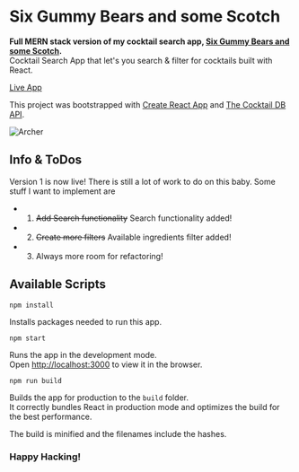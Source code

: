 # Six Gummy Bears and some Scotch 
**Full MERN stack version of my cocktail search app, [Six Gummy Bears and some Scotch](https://github.com/ArelySkywalker/Six-Gummy-Bears-and-some-Scotch).** <br>
Cocktail Search App that let's you search &amp; filter for cocktails built with React.<br>

[Live App](https://gummy-bears-and-some-scotch.firebaseapp.com/)<br>

This project was bootstrapped with [Create React App](https://github.com/facebook/create-react-app) and [The Cocktail DB API](https://www.thecocktaildb.com/api.php).

![Archer](https://media3.giphy.com/media/S6AY6LCYaXr9u/source.gif)


## Info & ToDos

Version 1 is now live! There is still a lot of work to do on this baby. Some stuff I want to implement are 
 - 1. ~~Add Search functionality~~ Search functionality added!
 - 2. ~~Create more filters~~ Available ingredients filter added!
 - 3. Always more room for refactoring!

## Available Scripts

```
npm install
```
Installs packages needed to run this app. 

```
npm start
```
Runs the app in the development mode.<br>
Open [http://localhost:3000](http://localhost:3000) to view it in the browser.

```
npm run build
```
Builds the app for production to the `build` folder.<br>
It correctly bundles React in production mode and optimizes the build for the best performance.

The build is minified and the filenames include the hashes.<br>


### Happy Hacking!
